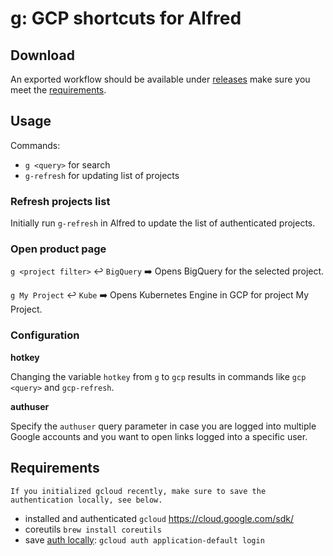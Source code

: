 # g: GCP shortcuts for Alfred

## Download

An exported workflow should be available under [releases](https://github.com/jarlefosen/alfred-gcloud-shortcuts/releases) make sure you meet the [requirements](#requirements).

## Usage

Commands:
- `g <query>` for search
- `g-refresh` for updating list of projects


### Refresh projects list

Initially run `g-refresh` in Alfred to update the list of authenticated projects.

### Open product page

`g <project filter>` ↩️️ `BigQuery` ➡️ Opens BigQuery for the selected project.

`g My Project` ↩️ `Kube` ➡️ Opens Kubernetes Engine in GCP for project My Project.

### Configuration

**hotkey**

Changing the variable `hotkey` from `g` to `gcp` results in commands like `gcp <query>` and `gcp-refresh`.

**authuser**

Specify the `authuser` query parameter in case you are logged into multiple Google accounts and you want to open links logged into a specific user.

## Requirements

```
If you initialized gcloud recently, make sure to save the authentication locally, see below.
```

- installed and authenticated `gcloud` https://cloud.google.com/sdk/
- coreutils `brew install coreutils`
- save [auth locally](https://github.com/jarlefosen/alfred-gcloud-shortcuts/issues/5#issuecomment-537852834): `gcloud auth application-default login`
